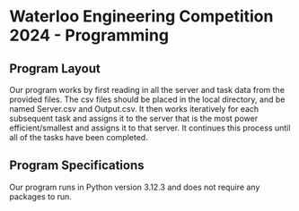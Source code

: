 # Waterloo Engineering Competition 2024 - Programming
## Program Layout
Our program works by first reading in all the server and task data from the provided files. The csv files should be placed in the local directory, and be named Server.csv and Output.csv. It then works iteratively for each subsequent task and assigns it to the server that is the most power efficient/smallest and assigns it to that server. It continues this process until all of the tasks have been completed.

## Program Specifications
Our program runs in Python version 3.12.3 and does not require any packages to run.
